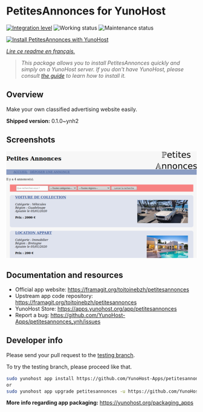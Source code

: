 <!--
N.B.: This README was automatically generated by https://github.com/YunoHost/apps/tree/master/tools/README-generator
It shall NOT be edited by hand.
-->

# PetitesAnnonces for YunoHost

[![Integration level](https://dash.yunohost.org/integration/petitesannonces.svg)](https://dash.yunohost.org/appci/app/petitesannonces) ![Working status](https://ci-apps.yunohost.org/ci/badges/petitesannonces.status.svg) ![Maintenance status](https://ci-apps.yunohost.org/ci/badges/petitesannonces.maintain.svg)

[![Install PetitesAnnonces with YunoHost](https://install-app.yunohost.org/install-with-yunohost.svg)](https://install-app.yunohost.org/?app=petitesannonces)

*[Lire ce readme en français.](./README_fr.md)*

> *This package allows you to install PetitesAnnonces quickly and simply on a YunoHost server.
If you don't have YunoHost, please consult [the guide](https://yunohost.org/#/install) to learn how to install it.*

## Overview

Make your own classified advertising website easily.

**Shipped version:** 0.1.0~ynh2

## Screenshots

![Screenshot of PetitesAnnonces](./doc/screenshots/demo.png)

## Documentation and resources

* Official app website: <https://framagit.org/toitoinebzh/petitesannonces>
* Upstream app code repository: <https://framagit.org/toitoinebzh/petitesannonces>
* YunoHost Store: <https://apps.yunohost.org/app/petitesannonces>
* Report a bug: <https://github.com/YunoHost-Apps/petitesannonces_ynh/issues>

## Developer info

Please send your pull request to the [testing branch](https://github.com/YunoHost-Apps/petitesannonces_ynh/tree/testing).

To try the testing branch, please proceed like that.

``` bash
sudo yunohost app install https://github.com/YunoHost-Apps/petitesannonces_ynh/tree/testing --debug
or
sudo yunohost app upgrade petitesannonces -u https://github.com/YunoHost-Apps/petitesannonces_ynh/tree/testing --debug
```

**More info regarding app packaging:** <https://yunohost.org/packaging_apps>
